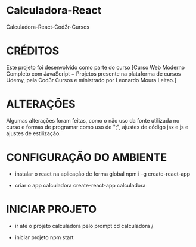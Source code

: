 # Calculadora-React
Calculadora-React-Cod3r-Cursos

# CRÉDITOS
Este projeto foi desenvolvido como parte do curso [Curso Web Moderno Completo com JavaScript + Projetos presente na plataforma de cursos Udemy, pela Cod3r Cursos e ministrado por Leonardo Moura Leitao.]

# ALTERAÇÕES
Algumas alterações foram feitas, como o não uso da fonte utilizada no curso e formas de programar como uso de ";", ajustes de código jsx e js e ajustes de estilização.

# CONFIGURAÇÃO DO AMBIENTE
- instalar o react na aplicação de forma global
npm i -g create-react-app

- criar o app calculadora
create-react-app calculadora

# INICIAR PROJETO
- ir até o projeto calculadora pelo prompt
cd calculadora /

- iniciar projeto
npm start
